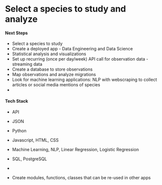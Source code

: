 # Select a species to study and analyze

#### Next Steps
* Select a species to study
* Create a deployed app - Data Engineering and Data Science
* Statistical analysis and visualizations
* Set up recurring (once per day/week) API call for observation data - streaming data
* Create a database to store observations
* Map observations and analyze migrations
* Look for machine learning applications: NLP with webscraping to collect articles or social media mentions of species
* 

#### Tech Stack
* API
* JSON
* Python
* Javascript, HTML, CSS
* Machine Learning, NLP, Linear Regression, Logistic Regression
* SQL, PostgreSQL
* 

* Create modules, functions, classes that can be re-used in other apps

